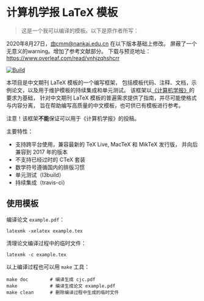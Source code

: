 # 计算机学报 LaTeX 模板

> 这是一个我可以编译的模板。以下是原作者所写：

2020年8月27日，由cmm@nankai.edu.cn 在以下版本基础上修改。
屏蔽了一个无意义的warning。增加了参考文献部分。
下载与预览地址：https://www.overleaf.com/read/vnhjzqhshcrr


[![Build](https://github.com/CTeX-org/chinesejournal/workflows/Test/badge.svg)](https://github.com/CTeX-org/chinesejournal/actions)

本项目是中文期刊 LaTeX 模板的一个编写框架，
包括模板代码、注释、文档，示例论文，以及用于维护模板的持续集成和单元测试。
该框架以[《计算机学报》](http://cjc.ict.ac.cn)的要求为基础，
针对中文期刊 LaTeX 模板的普遍需求提供了指南，并尽可能使格式与内容分离，
旨在帮助编写高质量的中文模板，也可供已有模板进行参考。

注意！该框架**不能**保证可以用于《计算机学报》的投稿。

主要特性：
- 支持跨平台使用，兼容最新的 TeX Live, MacTeX 和 MikTeX 发行版，
  并向后兼容到 2017 年的版本
- 不支持已经过时的 CTeX 套装
- 数学符号遵循国内的排版习惯
- 单元测试（l3build）
- 持续集成（travis-ci）


## 使用模板

编译论文 `example.pdf`：
```
latexmk -xelatex example.tex
```

清理论文编译过程中的临时文件：
```
latexmk -c example.tex
```

以上编译过程也可以用 `make` 工具：
```
make doc        # 编译生成 cjc.pdf
make            # 编译生成论文 example.pdf
make clean      # 删除编译过程中生成的临时文件
```
